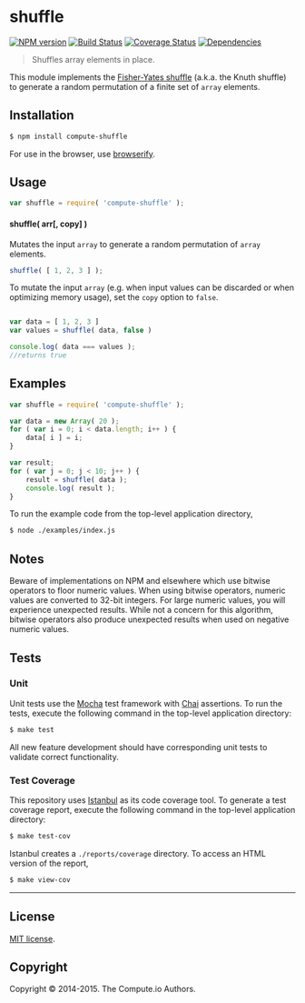 shuffle
===
[![NPM version][npm-image]][npm-url] [![Build Status][travis-image]][travis-url] [![Coverage Status][coveralls-image]][coveralls-url] [![Dependencies][dependencies-image]][dependencies-url]

> Shuffles array elements in place.

This module implements the [Fisher-Yates shuffle](http://en.wikipedia.org/wiki/Fisher%E2%80%93Yates_shuffle) (a.k.a. the Knuth shuffle) to generate a random permutation of a finite set of `array` elements.


## Installation

``` bash
$ npm install compute-shuffle
```

For use in the browser, use [browserify](https://github.com/substack/node-browserify).


## Usage


``` javascript
var shuffle = require( 'compute-shuffle' );
```

#### shuffle( arr[, copy] )

Mutates the input `array` to generate a random permutation of `array` elements.

``` javascript
shuffle( [ 1, 2, 3 ] );
```

To mutate the input `array` (e.g. when input values can be discarded or when optimizing memory usage), set the `copy` option to `false`.

``` javascript

var data = [ 1, 2, 3 ]
var values = shuffle( data, false )

console.log( data === values );
//returns true
```

## Examples

``` javascript
var shuffle = require( 'compute-shuffle' );

var data = new Array( 20 );
for ( var i = 0; i < data.length; i++ ) {
	data[ i ] = i;
}

var result;
for ( var j = 0; j < 10; j++ ) {
	result = shuffle( data );
	console.log( result );
}
```

To run the example code from the top-level application directory,

``` bash
$ node ./examples/index.js
```


## Notes

Beware of implementations on NPM and elsewhere which use bitwise operators to floor numeric values. When using bitwise operators, numeric values are converted to 32-bit integers. For large numeric values, you will experience unexpected results. While not a concern for this algorithm, bitwise operators also produce unexpected results when used on negative numeric values.




## Tests

### Unit

Unit tests use the [Mocha](http://mochajs.org) test framework with [Chai](http://chaijs.com) assertions. To run the tests, execute the following command in the top-level application directory:

``` bash
$ make test
```

All new feature development should have corresponding unit tests to validate correct functionality.


### Test Coverage

This repository uses [Istanbul](https://github.com/gotwarlost/istanbul) as its code coverage tool. To generate a test coverage report, execute the following command in the top-level application directory:

``` bash
$ make test-cov
```

Istanbul creates a `./reports/coverage` directory. To access an HTML version of the report,

``` bash
$ make view-cov
```


---
## License

[MIT license](http://opensource.org/licenses/MIT).


## Copyright

Copyright &copy; 2014-2015. The Compute.io Authors.


[npm-image]: http://img.shields.io/npm/v/compute-shuffle.svg
[npm-url]: https://npmjs.org/package/compute-shuffle

[travis-image]: http://img.shields.io/travis/compute-io/shuffle/master.svg
[travis-url]: https://travis-ci.org/compute-io/shuffle

[coveralls-image]: https://img.shields.io/coveralls/compute-io/shuffle/master.svg
[coveralls-url]: https://coveralls.io/r/compute-io/shuffle?branch=master

[dependencies-image]: http://img.shields.io/david/compute-io/shuffle.svg
[dependencies-url]: https://david-dm.org/compute-io/shuffle

[dev-dependencies-image]: http://img.shields.io/david/dev/compute-io/shuffle.svg
[dev-dependencies-url]: https://david-dm.org/dev/compute-io/shuffle

[github-issues-image]: http://img.shields.io/github/issues/compute-io/shuffle.svg
[github-issues-url]: https://github.com/compute-io/shuffle/issues
